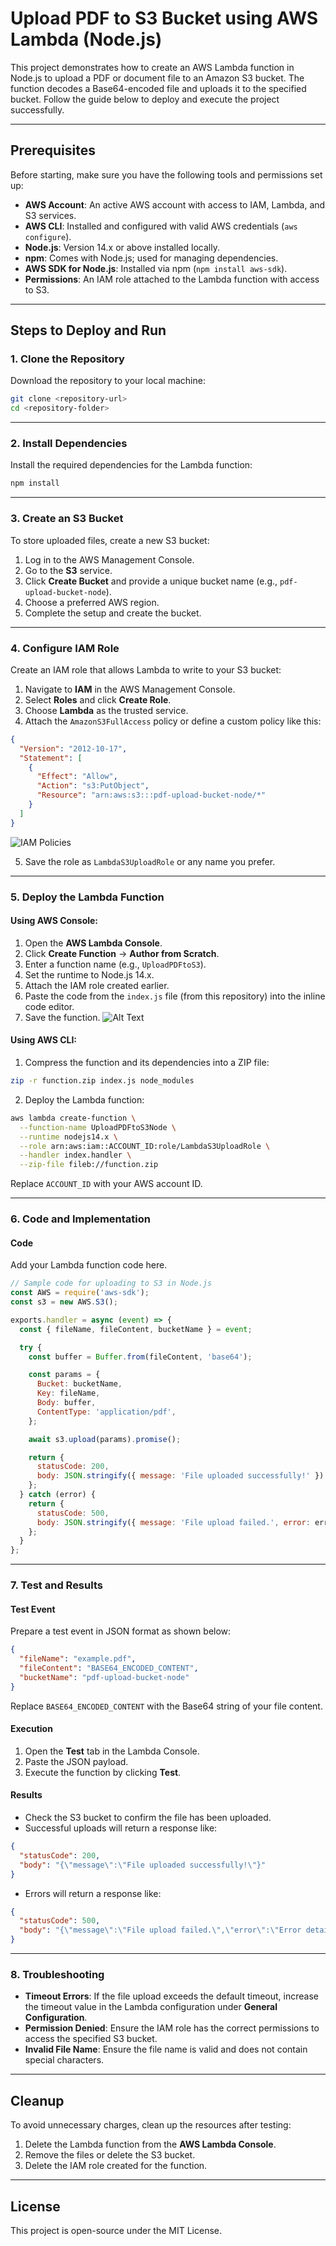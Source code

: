 # Upload PDF to S3 Bucket using AWS Lambda (Node.js)

This project demonstrates how to create an AWS Lambda function in Node.js to upload a PDF or document file to an Amazon S3 bucket. The function decodes a Base64-encoded file and uploads it to the specified bucket. Follow the guide below to deploy and execute the project successfully.

---

## Prerequisites

Before starting, make sure you have the following tools and permissions set up:

- **AWS Account**: An active AWS account with access to IAM, Lambda, and S3 services.
- **AWS CLI**: Installed and configured with valid AWS credentials (`aws configure`).
- **Node.js**: Version 14.x or above installed locally.
- **npm**: Comes with Node.js; used for managing dependencies.
- **AWS SDK for Node.js**: Installed via npm (`npm install aws-sdk`).
- **Permissions**: An IAM role attached to the Lambda function with access to S3.

---

## Steps to Deploy and Run

### 1. Clone the Repository

Download the repository to your local machine:

```bash
git clone <repository-url>
cd <repository-folder>
```

---

### 2. Install Dependencies

Install the required dependencies for the Lambda function:

```bash
npm install
```

---

### 3. Create an S3 Bucket

To store uploaded files, create a new S3 bucket:

1. Log in to the AWS Management Console.
2. Go to the **S3** service.
3. Click **Create Bucket** and provide a unique bucket name (e.g., `pdf-upload-bucket-node`).
4. Choose a preferred AWS region.
5. Complete the setup and create the bucket.

---

### 4. Configure IAM Role

Create an IAM role that allows Lambda to write to your S3 bucket:

1. Navigate to **IAM** in the AWS Management Console.
2. Select **Roles** and click **Create Role**.
3. Choose **Lambda** as the trusted service.
4. Attach the `AmazonS3FullAccess` policy or define a custom policy like this:

```json
{
  "Version": "2012-10-17",
  "Statement": [
    {
      "Effect": "Allow",
      "Action": "s3:PutObject",
      "Resource": "arn:aws:s3:::pdf-upload-bucket-node/*"
    }
  ]
}
```
![IAM Policies](https://github.com/AniketP117/AWS-PROJECTS/blob/f84ea6d6b3164872b965a02abac59d0d04a360bc/IAM%20Policies.png)


5. Save the role as `LambdaS3UploadRole` or any name you prefer.

---

### 5. Deploy the Lambda Function

#### Using AWS Console:

1. Open the **AWS Lambda Console**.
2. Click **Create Function** → **Author from Scratch**.
3. Enter a function name (e.g., `UploadPDFtoS3`).
4. Set the runtime to Node.js 14.x.
5. Attach the IAM role created earlier.
6. Paste the code from the `index.js` file (from this repository) into the inline code editor.
7. Save the function.
![Alt Text](https://github.com/AniketP117/AWS-PROJECTS/blob/a451e7aeb0b198c8c1d3fccc1958dde8311842cb/Lambda%20Main%20Page.png)


#### Using AWS CLI:

1. Compress the function and its dependencies into a ZIP file:

```bash
zip -r function.zip index.js node_modules
```

2. Deploy the Lambda function:

```bash
aws lambda create-function \
  --function-name UploadPDFtoS3Node \
  --runtime nodejs14.x \
  --role arn:aws:iam::ACCOUNT_ID:role/LambdaS3UploadRole \
  --handler index.handler \
  --zip-file fileb://function.zip
```

Replace `ACCOUNT_ID` with your AWS account ID.

---

### 6. Code and Implementation

#### Code

Add your Lambda function code here.

```javascript
// Sample code for uploading to S3 in Node.js
const AWS = require('aws-sdk');
const s3 = new AWS.S3();

exports.handler = async (event) => {
  const { fileName, fileContent, bucketName } = event;

  try {
    const buffer = Buffer.from(fileContent, 'base64');

    const params = {
      Bucket: bucketName,
      Key: fileName,
      Body: buffer,
      ContentType: 'application/pdf',
    };

    await s3.upload(params).promise();

    return {
      statusCode: 200,
      body: JSON.stringify({ message: 'File uploaded successfully!' })
    };
  } catch (error) {
    return {
      statusCode: 500,
      body: JSON.stringify({ message: 'File upload failed.', error: error.message })
    };
  }
};
```

---

### 7. Test and Results

#### Test Event

Prepare a test event in JSON format as shown below:

```json
{
  "fileName": "example.pdf",
  "fileContent": "BASE64_ENCODED_CONTENT",
  "bucketName": "pdf-upload-bucket-node"
}
```

Replace `BASE64_ENCODED_CONTENT` with the Base64 string of your file content.

#### Execution

1. Open the **Test** tab in the Lambda Console.
2. Paste the JSON payload.
3. Execute the function by clicking **Test**.

#### Results

- Check the S3 bucket to confirm the file has been uploaded.
- Successful uploads will return a response like:

```json
{
  "statusCode": 200,
  "body": "{\"message\":\"File uploaded successfully!\"}"
}
```

- Errors will return a response like:

```json
{
  "statusCode": 500,
  "body": "{\"message\":\"File upload failed.\",\"error\":\"Error details\"}"
}
```

---

### 8. Troubleshooting

- **Timeout Errors**: If the file upload exceeds the default timeout, increase the timeout value in the Lambda configuration under **General Configuration**.
- **Permission Denied**: Ensure the IAM role has the correct permissions to access the specified S3 bucket.
- **Invalid File Name**: Ensure the file name is valid and does not contain special characters.

---

## Cleanup

To avoid unnecessary charges, clean up the resources after testing:

1. Delete the Lambda function from the **AWS Lambda Console**.
2. Remove the files or delete the S3 bucket.
3. Delete the IAM role created for the function.

---

## License

This project is open-source under the MIT License.
